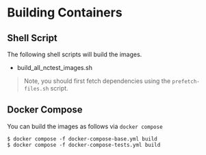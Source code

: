 # Building Containers

## Shell Script

The following shell scripts will build the images.

* build_all_nctest_images.sh

> Note, you should first fetch dependencies using the `prefetch-files.sh` script.

## Docker Compose

You can build the images as follows via `docker compose`

    $ docker compose -f docker-compose-base.yml build
    $ docker compose -f docker-compose-tests.yml build

